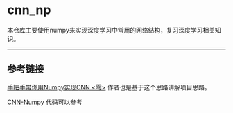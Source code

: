 # cnn_np

本仓库主要使用numpy来实现深度学习中常用的网络结构，复习深度学习相关知识。


---
## 参考链接

[手把手带你用Numpy实现CNN <零>](https://zhuanlan.zhihu.com/p/33773140) 作者也是基于这个思路讲解项目思路。

[CNN-Numpy](https://github.com/wuziheng/CNN-Numpy) 代码可以参考
